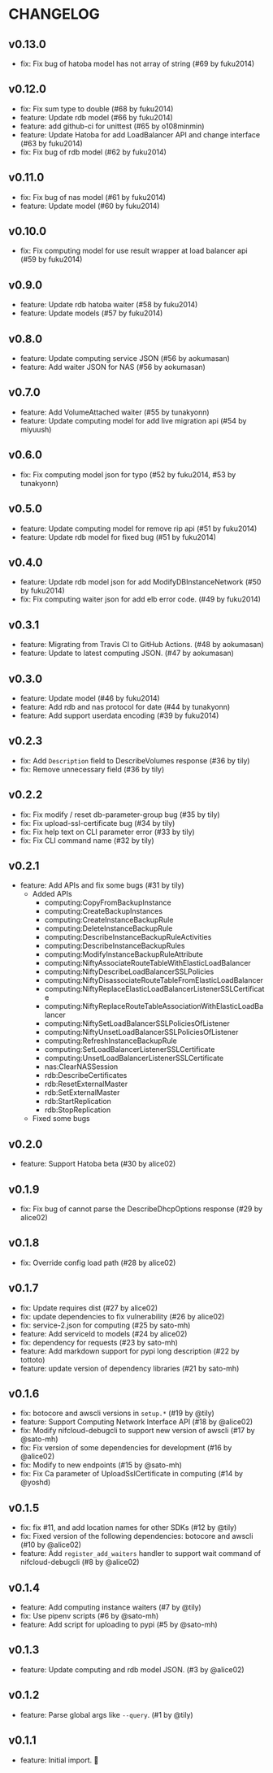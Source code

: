 
# CHANGELOG

## v0.13.0

 * fix: Fix bug of hatoba model has not array of string (#69 by fuku2014)

## v0.12.0

 * fix: Fix sum type to double (#68 by fuku2014)
 * feature: Update rdb model (#66 by fuku2014)
 * feature: add github-ci for unittest (#65 by o108minmin)
 * feature: Update Hatoba for add LoadBalancer API and change interface (#63 by fuku2014)
 * fix: Fix bug of rdb model (#62 by fuku2014)

## v0.11.0

* fix: Fix bug of nas model (#61 by fuku2014)
* feature: Update model (#60 by fuku2014)

## v0.10.0

* fix: Fix computing model for use result wrapper at load balancer api (#59 by fuku2014)

## v0.9.0

* feature: Update rdb hatoba waiter (#58 by fuku2014)
* feature: Update models (#57 by fuku2014)

## v0.8.0

* feature: Update computing service JSON (#56 by aokumasan)
* feature: Add waiter JSON for NAS (#56 by aokumasan)

## v0.7.0

* feature: Add VolumeAttached waiter (#55 by tunakyonn)
* feature: Update computing model for add live migration api (#54 by miyuush)

## v0.6.0

* fix: Fix computing model json for typo (#52 by fuku2014, #53 by tunakyonn)

## v0.5.0

* feature: Update computing model for remove rip api (#51 by fuku2014)
* feature: Update rdb model for fixed bug (#51 by fuku2014)

## v0.4.0

* feature: Update rdb model json for add ModifyDBInstanceNetwork (#50 by fuku2014)
* fix: Fix computing waiter json for add elb error code. (#49 by fuku2014)

## v0.3.1

* feature: Migrating from Travis CI to GitHub Actions. (#48 by aokumasan)
* feature: Update to latest computing JSON. (#47 by aokumasan)

## v0.3.0

* feature: Update model (#46 by fuku2014)
* feature: Add rdb and nas protocol for date (#44 by tunakyonn)
* feature: Add support userdata encoding (#39 by fuku2014)

## v0.2.3

* fix: Add `Description` field to DescribeVolumes response (#36 by tily)
* fix: Remove unnecessary field (#36 by tily)

## v0.2.2

* fix: Fix modify / reset db-parameter-group bug (#35 by tily)
* fix: Fix upload-ssl-certificate bug (#34 by tily)
* fix: Fix help text on CLI parameter error  (#33 by tily)
* fix: Fix CLI command name (#32 by tily)

## v0.2.1

* feature: Add APIs and fix some bugs (#31 by tily)
    * Added APIs
        * computing:CopyFromBackupInstance
        * computing:CreateBackupInstances
        * computing:CreateInstanceBackupRule
        * computing:DeleteInstanceBackupRule
        * computing:DescribeInstanceBackupRuleActivities
        * computing:DescribeInstanceBackupRules
        * computing:ModifyInstanceBackupRuleAttribute
        * computing:NiftyAssociateRouteTableWithElasticLoadBalancer
        * computing:NiftyDescribeLoadBalancerSSLPolicies
        * computing:NiftyDisassociateRouteTableFromElasticLoadBalancer
        * computing:NiftyReplaceElasticLoadBalancerListenerSSLCertificate
        * computing:NiftyReplaceRouteTableAssociationWithElasticLoadBalancer
        * computing:NiftySetLoadBalancerSSLPoliciesOfListener
        * computing:NiftyUnsetLoadBalancerSSLPoliciesOfListener
        * computing:RefreshInstanceBackupRule
        * computing:SetLoadBalancerListenerSSLCertificate
        * computing:UnsetLoadBalancerListenerSSLCertificate
        * nas:ClearNASSession
        * rdb:DescribeCertificates
        * rdb:ResetExternalMaster
        * rdb:SetExternalMaster
        * rdb:StartReplication
        * rdb:StopReplication
    * Fixed some bugs


## v0.2.0

* feature: Support Hatoba beta (#30 by alice02)

## v0.1.9

* fix: Fix bug of cannot parse the DescribeDhcpOptions response (#29 by alice02)

## v0.1.8

* fix: Override config load path (#28 by alice02)

## v0.1.7

* fix: Update requires dist (#27 by alice02)
* fix: update dependencies to fix vulnerability (#26 by alice02)
* fix: service-2.json for computing (#25 by sato-mh)
* feature: Add serviceId to models (#24 by alice02)
* fix: dependency for requests (#23 by sato-mh)
* feature: Add markdown support for pypi long description (#22 by tottoto)
* feature: update version of dependency libraries (#21 by sato-mh)

## v0.1.6


* fix: botocore and awscli versions in `setup.*` (#19 by @tily)
* feature: Support Computing Network Interface API (#18 by @alice02)
* fix: Modify nifcloud-debugcli to support new version of awscli (#17 by @sato-mh)
* fix: Fix version of some dependencies for development (#16 by @alice02)
* fix: Modify to new endpoints (#15 by @sato-mh)
* fix: Fix Ca parameter of UploadSslCertificate in computing (#14 by @yoshd)

## v0.1.5

* fix: fix #11, and add location names for other SDKs (#12 by @tily)
* fix: Fixed version of the following dependencies: botocore and awscli (#10 by @alice02)
* feature: Add `register_add_waiters` handler to support wait command of nifcloud-debugcli (#8 by @alice02)

## v0.1.4

* feature: Add computing instance waiters (#7 by @tily)
* fix: Use pipenv scripts (#6 by @sato-mh)
* feature: Add script for uploading to pypi (#5 by @sato-mh) 

## v0.1.3

* feature: Update computing and rdb model JSON. (#3 by @alice02)

## v0.1.2

* feature: Parse global args like `--query`. (#1 by @tily)

## v0.1.1

* feature: Initial import. :tada:

